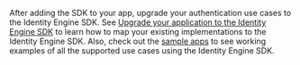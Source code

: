 After adding the SDK to your app, upgrade your authentication use cases to the Identity Engine SDK. See [Upgrade your application to the Identity Engine SDK](/docs/guides/oie-upgrade-api-sdk-to-oie-sdk/java/main/) to learn how to map your existing implementations to the Identity Engine SDK. Also, check out the [sample apps](/docs/guides/oie-embedded-common-run-samples) to see working examples of all the supported use cases using the Identity Engine SDK.
